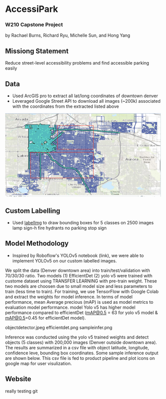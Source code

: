 # AccessiPark
### W210 Capstone Project
by Rachael Burns, Richard Ryu, Michelle Sun, and Hong Yang 

## Missiong Statement
Reduce street-level accessibility problems and find accessible parking easily

## Data
* Used ArcGIS pro to extract all lat/long coordinates of downtown denver
* Leveraged Google Street API to download all images (~200k) associated with the coordinates from the extracted listed above

![Downtown Denver](images/DDenver.png)

## Custom Labelling
* Used [labelImg](https://github.com/tzutalin/labelImg) to draw bounding boxes for 5 classes on 2500 images
lamp
sign-h
fire hydrants
no parking
stop sign


## Model Methodology
* Inspired by Roboflow's YOLOv5 notebook (link), we were able to implement YOLOv5 on our custom labelled images.

We split the data (Denver downtown area) into train/test/validation with 70/30/30 ratio. Two models (1) EfficientDet (2) yolo v5 were trained with custome dataset using TRANSFER LEARNING  with pre-train weight. These two models are choosen due to small model size and less parameters to train (less time to train). For training, we use TensorFlow with Google Colab and extract the weights for model inference. In terms of model performance, mean Average precious (mAP) is used as model metrics to evaluation model performance. model Yolo v5 has higher model performance compared to efficientDet (mAP@0.5 = 63  for yolo v5 model & mAP@0.5=0.45 for efficientDet model).

objectdetector.jpeg
efficientdet.png
sampleinfer.png

Inference was conducted using the yolo v5 trained weights and detect objects (5 classes) with 200,000 images (Denver outside downtown area). The results are summarized in a csv file with object latitude, longitude, confidence leve, bounding box coordinates. Some sample inference output are shown below. This csv file is fed to product pipeline and plot icons on google map for user visulization.


## Website

really testing git
